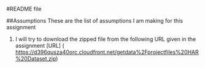 #README file

##Assumptions
These are the list of assumptions I am making for this assignment
1. I will try to download the zipped file from the following URL given
   in the assignment [URL] ( https://d396qusza40orc.cloudfront.net/getdata%2Fprojectfiles%20HAR%20Dataset.zip)
